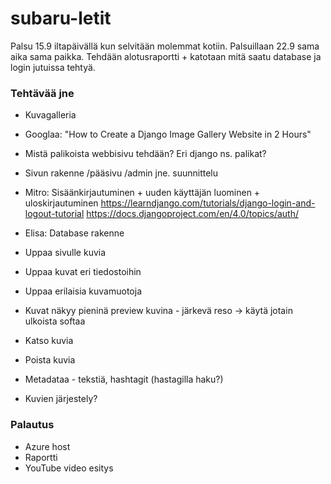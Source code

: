 # subaru-letit

Palsu 15.9 iltapäivällä kun selvitään molemmat kotiin.
Palsuillaan 22.9 sama aika sama paikka. Tehdään alotusraportti + katotaan mitä saatu database ja login jutuissa tehtyä.


### Tehtävää jne

- Kuvagalleria
- Googlaa: "How to Create a Django Image Gallery Website in 2 Hours"
- Mistä palikoista webbisivu tehdään? Eri django ns. palikat?
- Sivun rakenne /pääsivu /admin jne. suunnittelu
- Mitro: Sisäänkirjautuminen + uuden käyttäjän luominen + uloskirjautuminen
https://learndjango.com/tutorials/django-login-and-logout-tutorial
https://docs.djangoproject.com/en/4.0/topics/auth/

- Elisa: Database rakenne
- Uppaa sivulle kuvia
- Uppaa kuvat eri tiedostoihin
- Uppaa erilaisia kuvamuotoja
- Kuvat näkyy pieninä preview kuvina - järkevä reso -> käytä jotain ulkoista softaa
- Katso kuvia
- Poista kuvia
- Metadataa - tekstiä, hashtagit (hastagilla haku?)
- Kuvien järjestely?

### Palautus

- Azure host
- Raportti
- YouTube video esitys
